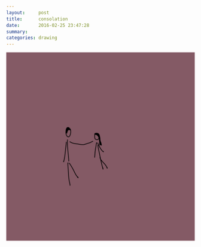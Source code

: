 ```yaml
---
layout:     post
title:      consolation
date:       2016-02-25 23:47:28
summary:    
categories: drawing
---
```

![consolation](/images/diary/consolation.png "OR condescending")
